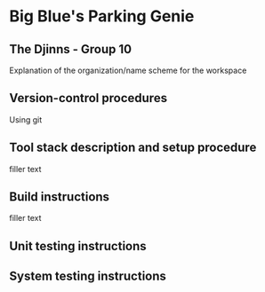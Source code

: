 # Big Blue's Parking Genie

## The Djinns - Group 10

Explanation of the organization/name scheme for the workspace

## Version-control procedures 

Using git

## Tool stack description and setup procedure 

filler text

## Build instructions

filler text

## Unit testing instructions

## System testing instructions